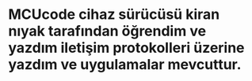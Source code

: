 # MCUcode  cihaz sürücüsü  kiran nıyak tarafından öğrendim  ve yazdım iletişim protokolleri üzerine yazdım ve uygulamalar mevcuttur.
